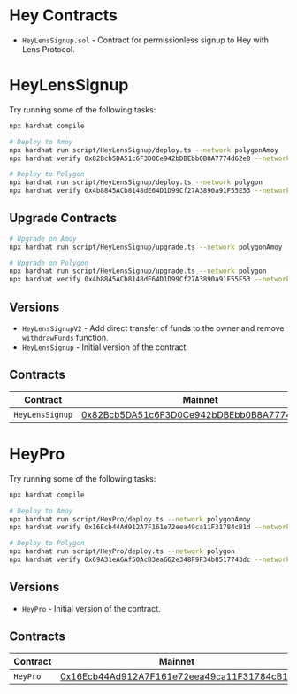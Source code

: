 # Hey Contracts

- `HeyLensSignup.sol` - Contract for permissionless signup to Hey with Lens Protocol.

# HeyLensSignup

Try running some of the following tasks:

```sh
npx hardhat compile

# Deploy to Amoy
npx hardhat run script/HeyLensSignup/deploy.ts --network polygonAmoy
npx hardhat verify 0x82Bcb5DA51c6F3D0Ce942bDBEbb0B8A7774d62e8 --network polygonAmoy

# Deploy to Polygon
npx hardhat run script/HeyLensSignup/deploy.ts --network polygon
npx hardhat verify 0x4b8845ACb8148dE64D1D99Cf27A3890a91F55E53 --network polygon
```

## Upgrade Contracts

```sh
# Upgrade on Amoy
npx hardhat run script/HeyLensSignup/upgrade.ts --network polygonAmoy

# Upgrade on Polygon
npx hardhat run script/HeyLensSignup/upgrade.ts --network polygon
npx hardhat verify 0x4b8845ACb8148dE64D1D99Cf27A3890a91F55E53 --network polygon
```

## Versions

- `HeyLensSignupV2` - Add direct transfer of funds to the owner and remove `withdrawFunds` function.
- `HeyLensSignup` - Initial version of the contract.

## Contracts

| Contract        | Mainnet                                                                                                                      | Amoy                                                                                                                            |
| --------------- | ---------------------------------------------------------------------------------------------------------------------------- | ------------------------------------------------------------------------------------------------------------------------------- |
| `HeyLensSignup` | [0x82Bcb5DA51c6F3D0Ce942bDBEbb0B8A7774d62e8](https://www.oklink.com/amoy/address/0x82bcb5da51c6f3d0ce942bdbebb0b8a7774d62e8) | [0x4b8845ACb8148dE64D1D99Cf27A3890a91F55E53](https://www.oklink.com/polygon/address/0x4b8845ACb8148dE64D1D99Cf27A3890a91F55E53) |

# HeyPro

Try running some of the following tasks:

```sh
npx hardhat compile

# Deploy to Amoy
npx hardhat run script/HeyPro/deploy.ts --network polygonAmoy
npx hardhat verify 0x16Ecb44Ad912A7F161e72eea49ca11F31784cB1d --network polygonAmoy

# Deploy to Polygon
npx hardhat run script/HeyPro/deploy.ts --network polygon
npx hardhat verify 0x69A31eA6Af50AcB3ea662e348F9F34b8517743dc --network polygon
```

## Versions

- `HeyPro` - Initial version of the contract.

## Contracts

| Contract | Mainnet                                                                                                                      | Amoy                                                                                                                            |
| -------- | ---------------------------------------------------------------------------------------------------------------------------- | ------------------------------------------------------------------------------------------------------------------------------- |
| `HeyPro` | [0x16Ecb44Ad912A7F161e72eea49ca11F31784cB1d](https://www.oklink.com/amoy/address/0x16Ecb44Ad912A7F161e72eea49ca11F31784cB1d) | [0x69A31eA6Af50AcB3ea662e348F9F34b8517743dc](https://www.oklink.com/polygon/address/0x69A31eA6Af50AcB3ea662e348F9F34b8517743dc) |
